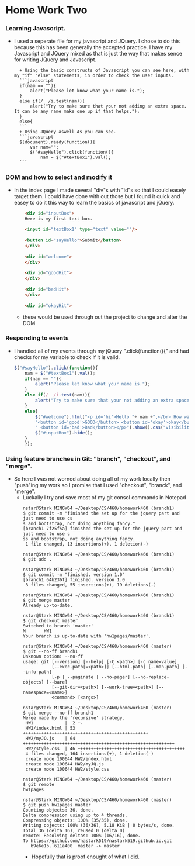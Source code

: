 
# Home Work Two

### Learning Javascript.
+ I used a seperate file for my javascript and JQuery. I chose to do 
this because this has been generally the accepted practice. I have my Javascript
and JQuery mixed as that is just the way that makes sence for writing JQuery and Javascript.

		+ Using the basic constructs of Javascript you can see here, with my "if" "else" statements, in order to check the user inputs.
		```javascript
		if(nam == ""){
			alert("Please let know what your name is.");
		}
		else if(/  /i.test(nam)){
			alert("Try to make sure that your not adding an extra space. It can be any name make one up if that helps.");
		}
		else{
		```
		+ Using JQuery aswell As you can see.
		```javascript
		$(document).ready(function(){
			var nam="";
			$("#sayHello").click(function(){
				nam = $("#textBox1").val();
		```
### DOM and how to select and modify it
+ In the index page I made several "div"s with "id"s so that I could easely target them. I could have done with out those but I found it quick and easey to do it this way to learn the basics of javascript and jQuery.
	```html
		<div id="inputBox">
		Here is my first text box.
		
		<input id="textBox1" type="text" value=""/>
		
		<button id="sayHello">Submit</button>
		</div>
		
		<div id="welcome">
		</div>
		
		<div id="goodHit">
		</div>
		
		<div id="badHit">
		</div>
		
		<div id="okayHit">
	```
	+ these would be used through out the project to change and alter the DOM

### Responding to events
+ I handled all of my events through my jQuery ".click(function(){" and had checks for 
my variable to check if it is valid.
	```javascript
	$("#sayHello").click(function(){
		nam = $("#textBox1").val();
		if(nam == ""){
			alert("Please let know what your name is.");
		}
		else if(/  /i.test(nam)){
			alert("Try to make sure that your not adding an extra space. It can be any name make one up if that helps.");
		}
		else{
			$("#welcome").html("<p id='hi'>Hello "+ nam +",</br> How was your day?</br>" + 
			"<button id='good'>GOOD</button> <button id='okay'>okay</button>" +
			" <button id='bad'>Bad</button></p>").show().css("visibility","visible");
			$("#inputBox").hide();
		}
		});
	```
### Using feature branches in Git: "branch", "checkout", and "merge".
+ So here I was not worned about doing all of my work locally then "push"ing my work
 so I promise that I used "checkout", "branck", and "merge".
	+ Luckally I try and save most of my git consol commands in Notepad
		```shell
		nstar@Stark MINGW64 ~/Desktop/CS/460/homework460 (branch1)
		$ git commit -m "finished the set up for the jquery part and just need to use cs                                                                                            s and bootstrap, not doing anything fancy."
		[branch1 7f25f5a] finished the set up for the jquery part and just need to use c                                                                                            ss and bootstrap, not doing anything fancy.
		 1 file changed, 13 insertions(+), 1 deletion(-)

		nstar@Stark MINGW64 ~/Desktop/CS/460/homework460 (branch1)
		$ git add .

		nstar@Stark MINGW64 ~/Desktop/CS/460/homework460 (branch1)
		$ git commit -m "finished. version 1.0"
		[branch1 64b236f] finished. version 1.0
		 3 files changed, 55 insertions(+), 19 deletions(-)

		nstar@Stark MINGW64 ~/Desktop/CS/460/homework460 (branch1)
		$ git merge master
		Already up-to-date.

		nstar@Stark MINGW64 ~/Desktop/CS/460/homework460 (branch1)
		$ git checkout master
		Switched to branch 'master'
		M       HW1
		Your branch is up-to-date with 'hw1pages/master'.

		nstar@Stark MINGW64 ~/Desktop/CS/460/homework460 (master)
		$ git --no-ff branch1
		Unknown option: --no-ff
		usage: git [--version] [--help] [-C <path>] [-c name=value]
				   [--exec-path[=<path>]] [--html-path] [--man-path] [--info-path]
				   [-p | --paginate | --no-pager] [--no-replace-objects] [--bare]
				   [--git-dir=<path>] [--work-tree=<path>] [--namespace=<name>]
				   <command> [<args>]

		nstar@Stark MINGW64 ~/Desktop/CS/460/homework460 (master)
		$ git merge --no-ff branch1
		Merge made by the 'recursive' strategy.
		 HW1            |  2 +-
		 HW2/index.html | 53 ++++++++++++++++++++++++++++++++++++++++++++++++
		 HW2/myJQ.js    | 64 ++++++++++++++++++++++++++++++++++++++++++++++++++++++++++
		 HW2/style.css  | 46 +++++++++++++++++++++++++++++++++++++++++
		 4 files changed, 164 insertions(+), 1 deletion(-)
		 create mode 100644 HW2/index.html
		 create mode 100644 HW2/myJQ.js
		 create mode 100644 HW2/style.css

		nstar@Stark MINGW64 ~/Desktop/CS/460/homework460 (master)
		$ git remote
		hw1pages

		nstar@Stark MINGW64 ~/Desktop/CS/460/homework460 (master)
		$ git push hw1pages master
		Counting objects: 36, done.
		Delta compression using up to 4 threads.
		Compressing objects: 100% (35/35), done.
		Writing objects: 100% (36/36), 5.18 KiB | 0 bytes/s, done.
		Total 36 (delta 16), reused 0 (delta 0)
		remote: Resolving deltas: 100% (16/16), done.
		To https://github.com/nastark519/nastark519.github.io.git
		   b9e6e1b..611a400  master -> master
		```
		+ Hopefully that is proof enought of what I did.
	
	
	
